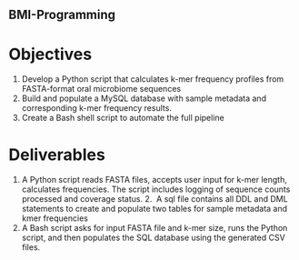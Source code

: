 ## BMI-Programming

# Objectives
1. Develop a Python script that calculates k-mer frequency profiles from FASTA-format oral microbiome sequences
2. Build and populate a MySQL database with sample metadata and corresponding k-mer frequency results.
3. Create a Bash shell script to automate the full pipeline

# Deliverables
1. A Python script reads FASTA files, accepts user input for k-mer length, calculates frequencies. The script includes logging of sequence counts processed and coverage status.
2.  A sql file contains all DDL and DML statements to create and populate two tables for sample metadata and kmer frequencies
3. A Bash script asks for input FASTA file and k-mer size, runs the Python script, and then populates the SQL database using the generated CSV files.
